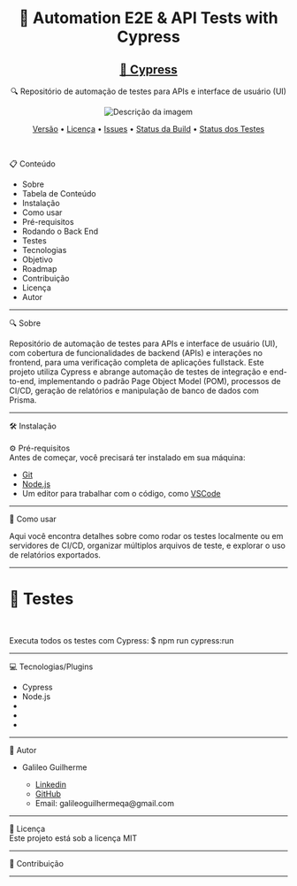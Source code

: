 <h1 align="center">🔧 Automation E2E & API Tests with Cypress</h1>

<h2 align="center"> 
  <a href="https://www.cypress.io/">🚀 Cypress</a> 
</h2> 
<p align="center">🔍 Repositório de automação de testes para APIs e interface de usuário (UI)</p>

<p align="center">
  <img src="https://pbs.twimg.com/profile_images/1512090708181725184/KAPAXmDg_400x400.jpg" alt="Descrição da imagem">
</p>

<p align="center"> 
  <a href="https://img.shields.io/github/v/release/seu-usuario/seu-repositorio">Versão</a>
  • <a href="https://img.shields.io/github/license/seu-usuario/seu-repositorio">Licença</a> 
  • <a href="https://img.shields.io/github/issues/seu-usuario/seu-repositorio">Issues</a> 
  • <a href="https://img.shields.io/github/actions/workflow/status/seu-usuario/seu-repositorio/ci.yml">Status da Build</a> 
  • <a href="https://img.shields.io/github/test-status/seu-usuario/seu-repositorio">Status dos Testes</a> 
</p>
<br>

📋 Conteúdo
<ul>
<li>Sobre</li>
<li>Tabela de Conteúdo</li>
<li>Instalação</li>
<li>Como usar</li>
<li>Pré-requisitos</li>
<li>Rodando o Back End</li>
<li>Testes</li>
<li>Tecnologias</li>
<li>Objetivo</li>
<li>Roadmap</li>
<li>Contribuição</li>
<li>Licença</li>
<li>Autor</li>
</ul>
<hr>

🔍 Sobre
<br>
<p>
  Repositório de automação de testes para APIs e interface de usuário (UI), com cobertura de funcionalidades de backend (APIs) e interações no frontend, para uma verificação completa de aplicações fullstack. Este projeto utiliza Cypress e abrange automação de testes de integração e end-to-end, implementando o padrão Page Object Model (POM), processos de CI/CD, geração de relatórios e manipulação de banco de dados com Prisma.
</p>
<hr>

🛠 Instalação<br><br>
⚙️ Pré-requisitos<br>
Antes de começar, você precisará ter instalado em sua máquina:

<ul>
  <li><a href="https://git-scm.com/downloads">Git</a></li>
  <li><a href="https://nodejs.org/pt/download/prebuilt-installer">Node.js</a></li>
  <li>Um editor para trabalhar com o código, como <a href="https://code.visualstudio.com/download">VSCode</a></li>
</ul>
<hr>

🚀 Como usar
<br>
<p>
  Aqui você encontra detalhes sobre como rodar os testes localmente ou em servidores de CI/CD, organizar múltiplos arquivos de teste, e explorar o uso de relatórios exportados.
</p>
<hr>

# 🧪 Testes
<br>

Executa todos os testes com Cypress:
$ npm run cypress:run
<hr>

💻 Tecnologias/Plugins
<br>

<ul>
  <li>Cypress</li>
  <li>Node.js</li>
  <li></li>
  <li></li>
  <li></li>
</ul>
<hr>

👤 Autor
<br>
<ul>
  <li>Galileo Guilherme</li>
  <ul>
    <li><a href="https://www.linkedin.com/in/galileo-guilherme-01996693/">Linkedin</a></li>
    <li><a href="https://github.com/GalileoGuilherme">GitHub</a></li>
    <li>Email: galileoguilhermeqa@gmail.com</li>
  </ul>
</ul>
<hr>

📝 Licença
<br>
Este projeto está sob a licença MIT 
<hr>

🔗 Contribuição
<br>
<hr>


